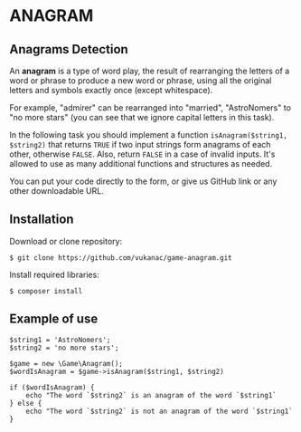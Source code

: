 ANAGRAM
=======

## Anagrams Detection

An **anagram** is a type of word play, the result of rearranging the letters of a word or phrase to produce a new word or phrase, using all the original letters and symbols exactly once (except whitespace).

For example, "admirer" can be rearranged into "married", "AstroNomers" to "no more stars" (you can see that we ignore capital letters in this task).

In the following task you should implement a function `isAnagram($string1, $string2)` that returns `TRUE` if two input strings form anagrams of each other, otherwise `FALSE`. Also, return `FALSE` in a case of invalid inputs. It's allowed to use as many additional functions and structures as needed.


You can put your code directly to the form, or give us GitHub link or any other downloadable URL.


Installation
------------

Download or clone repository:

    $ git clone https://github.com/vukanac/game-anagram.git

Install required libraries:

    $ composer install


Example of use
--------------

    $string1 = 'AstroNomers';
    $string2 = 'no more stars';

    $game = new \Game\Anagram();
    $wordIsAnagram = $game->isAnagram($string1, $string2)

    if ($wordIsAnagram) {
        echo "The word `$string2` is an anagram of the word `$string1`
    } else {
        echo "The word `$string2` is not an anagram of the word `$string1`
    }

